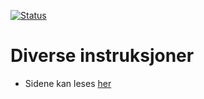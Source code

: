 [![Status](https://travis-ci.org/SKDE-Analyse/dokumentasjon.svg?branch=master)](https://travis-ci.org/SKDE-Analyse/dokumentasjon/builds)

# Diverse instruksjoner

- Sidene kan leses [her](http://arnfinn.github.io/dokumentasjon/)

